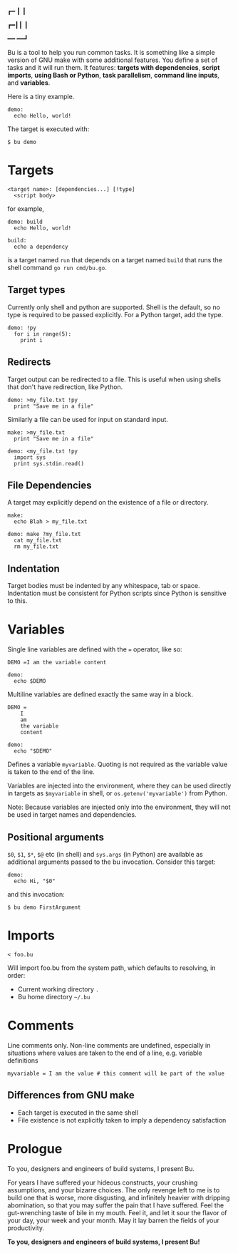 ┏━ ┃ ┃

┏━┃┃ ┃

━━ ━━┛

Bu is a tool to help you run common tasks. It is something like a simple version
of GNU make with some additional features. You define a set of tasks and it will
run them. It features: **targets with dependencies**, **script imports**,
**using Bash or Python**, **task parallelism**, **command line inputs**,
and **variables**.

Here is a tiny example.

```bu
demo:
  echo Hello, world!
```

The target is executed with:

    $ bu demo

# Targets

```bu-spec
<target name>: [dependencies...] [!type] 
  <script body>
```

for example,

```bu
demo: build
  echo Hello, world!

build:
  echo a dependency
```

is a target named `run` that depends on a target named `build` that runs the
shell command `go run cmd/bu.go`.

## Target types

Currently only shell and python are supported. Shell is the default, so no type
is required to be passed explicitly. For a Python target, add the type.

```bu
demo: !py
  for i in range(5):
    print i
```

## Redirects

Target output can be redirected to a file. This is useful when using shells that
don't have redirection, like Python.

```bu
demo: >my_file.txt !py
  print "Save me in a file"
```

Similarly a file can be used for input on standard input.

```bu
make: >my_file.txt
  print "Save me in a file"

demo: <my_file.txt !py
  import sys
  print sys.stdin.read()
```

## File Dependencies

A target may explicitly depend on the existence of a file or directory.

```bu
make:
  echo Blah > my_file.txt

demo: make ?my_file.txt
  cat my_file.txt
  rm my_file.txt
```

## Indentation

Target bodies must be indented by any whitespace, tab or space. Indentation must
be consistent for Python scripts since Python is sensitive to this.

# Variables


Single line variables are defined with the `=` operator, like so:

```bu
DEMO =I am the variable content

demo:
  echo $DEMO
```

Multiline variables are defined exactly the same way in a block.

```bu
DEMO =
    I
    am
    the variable
    content

demo:
  echo "$DEMO"
```

Defines a variable `myvariable`. Quoting is not required as the variable value
is taken to the end of the line.

Variables are injected into the environment,
where they can be used directly in targets as `$myvariable` in shell, or
`os.getenv('myvariable')` from Python.

Note: Because variables are injected only into the environment, they will not be
used in target names and dependencies.

## Positional arguments 

`$0`, `$1`, `$*`, `$@` etc (in shell) and `sys.args` (in Python) are available as
additional arguments passed to the bu invocation. Consider this target:

```bu
demo:
  echo Hi, "$0"
```

and this invocation:

    $ bu demo FirstArgument


# Imports

    < foo.bu

Will import foo.bu from the system path, which defaults to resolving, in order:

* Current working directory `.`
* Bu home directory `~/.bu`

# Comments  

Line comments only. Non-line comments are undefined, especially in situations
where values are taken to the end of a line, e.g. variable definitions

    myvariable = I am the value # this comment will be part of the value

## Differences from GNU make

* Each target is executed in the same shell
* File existence is not explicitly taken to imply a dependency satisfaction

# Prologue

To you, designers and engineers of build systems, I present Bu.

For years I have suffered your hideous constructs, your crushing assumptions,
and your bizarre choices. The only revenge left to me is to build one that is
worse, more disgusting, and infinitely heavier with dripping abomination, so
that you may suffer the pain that I have suffered. Feel the gut-wrenching taste
of bile in my mouth. Feel it, and let it sour the flavor of your day, your week
and your month. May it lay barren the fields of your productivity.

**To you, designers and engineers of build systems, I present Bu!**
